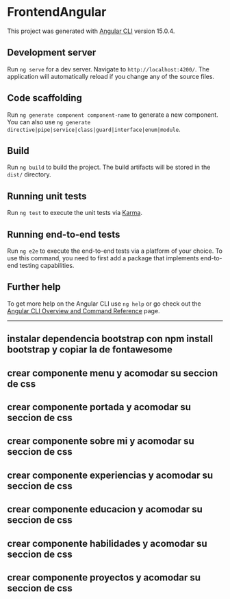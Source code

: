 # FrontendAngular

This project was generated with [Angular CLI](https://github.com/angular/angular-cli) version 15.0.4.

## Development server

Run `ng serve` for a dev server. Navigate to `http://localhost:4200/`. The application will automatically reload if you change any of the source files.

## Code scaffolding

Run `ng generate component component-name` to generate a new component. You can also use `ng generate directive|pipe|service|class|guard|interface|enum|module`.

## Build

Run `ng build` to build the project. The build artifacts will be stored in the `dist/` directory.

## Running unit tests

Run `ng test` to execute the unit tests via [Karma](https://karma-runner.github.io).

## Running end-to-end tests

Run `ng e2e` to execute the end-to-end tests via a platform of your choice. To use this command, you need to first add a package that implements end-to-end testing capabilities.

## Further help

To get more help on the Angular CLI use `ng help` or go check out the [Angular CLI Overview and Command Reference](https://angular.io/cli) page.

______________________________________________________________________________________________________________________
## instalar dependencia bootstrap con npm install bootstrap y copiar la de fontawesome

## crear componente menu y acomodar su seccion de css
## crear componente portada y acomodar su seccion de css
## crear componente sobre mi y acomodar su seccion de css
## crear componente experiencias y acomodar su seccion de css
## crear componente educacion y acomodar su seccion de css
## crear componente habilidades y acomodar su seccion de css
## crear componente proyectos y acomodar su seccion de css
